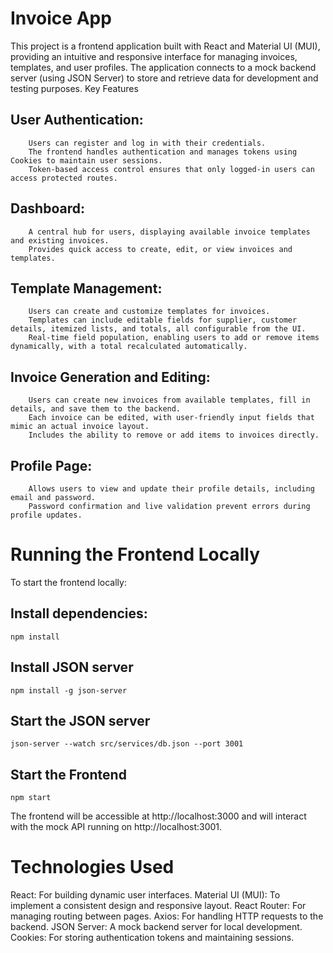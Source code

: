 # Invoice App

This project is a frontend application built with React and Material UI (MUI), providing an intuitive and responsive interface for managing invoices, templates, and user profiles. The application connects to a mock backend server (using JSON Server) to store and retrieve data for development and testing purposes.
Key Features

   ## User Authentication:
        Users can register and log in with their credentials.
        The frontend handles authentication and manages tokens using Cookies to maintain user sessions.
        Token-based access control ensures that only logged-in users can access protected routes.

   ## Dashboard:
        A central hub for users, displaying available invoice templates and existing invoices.
        Provides quick access to create, edit, or view invoices and templates.

   ## Template Management:
        Users can create and customize templates for invoices.
        Templates can include editable fields for supplier, customer details, itemized lists, and totals, all configurable from the UI.
        Real-time field population, enabling users to add or remove items dynamically, with a total recalculated automatically.

   ## Invoice Generation and Editing:
        Users can create new invoices from available templates, fill in details, and save them to the backend.
        Each invoice can be edited, with user-friendly input fields that mimic an actual invoice layout.
        Includes the ability to remove or add items to invoices directly.

   ## Profile Page:
        Allows users to view and update their profile details, including email and password.
        Password confirmation and live validation prevent errors during profile updates.

# Running the Frontend Locally

To start the frontend locally:

   ## Install dependencies:
    npm install
   ## Install JSON server
    npm install -g json-server
   ## Start the JSON server
    json-server --watch src/services/db.json --port 3001
   ## Start the Frontend
    npm start

The frontend will be accessible at http://localhost:3000 and will interact with the mock API running on http://localhost:3001.

# Technologies Used
React: For building dynamic user interfaces.
Material UI (MUI): To implement a consistent design and responsive layout.
React Router: For managing routing between pages.
Axios: For handling HTTP requests to the backend.
JSON Server: A mock backend server for local development.
Cookies: For storing authentication tokens and maintaining sessions.

